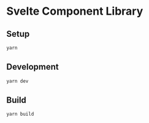 # Svelte Component Library

## Setup

```sh
yarn
```

## Development

```sh
yarn dev
```

## Build

```sh
yarn build
```